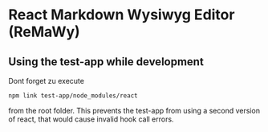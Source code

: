 # React Markdown Wysiwyg Editor (ReMaWy)

## Using the test-app while development
Dont forget zu execute 
```
npm link test-app/node_modules/react
```
from the root folder. This prevents the test-app from using a second version of react, that would cause invalid hook call errors.